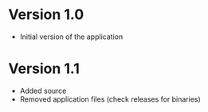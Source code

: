 # Version 1.0
* Initial version of the application

# Version 1.1
* Added source
* Removed application files (check releases for binaries)